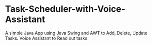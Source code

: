 # Task-Scheduler-with-Voice-Assistant
A simple Java App using Java Swing and AWT to Add, Delete, Update Tasks. Voice Assistant to Read out tasks
